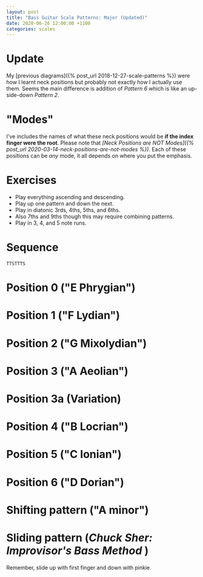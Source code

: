 ```yaml
---
layout: post
title: "Bass Guitar Scale Patterns: Major (Updated)"
date: 2020-06-26 12:00:00 +1100
categories: scales
---
```


<link rel="stylesheet" href="/assets/css/fretboard.css">

<script
  src="https://code.jquery.com/jquery-1.11.2.min.js"
  integrity="sha256-Ls0pXSlb7AYs7evhd+VLnWsZ/AqEHcXBeMZUycz/CcA="
  crossorigin="anonymous"></script>

<script type="application/javascript" src="/assets/js/fretboard.js"></script>

<script type="application/javascript">
  var bass = [{
    letter: "G",
    octave: 3
  }, {
    letter: "D",
    octave: 3
  }, {
    letter: "A",
    octave: 2
  }, {
    letter: "E",
    octave: 2
  }];

  var opts = {
    tuning: bass,
    numFrets: 18,
    isChordMode: false,
    noteClickingDisabled: true,
    noteMode: "letter"
  };
</script>

# Update

My [previous diagrams]({% post_url 2018-12-27-scale-patterns %}) were how I learnt neck positions but probably not exactly how I actually use them. Seems the main difference is addition of *Pattern 6* which is like an up-side-down *Pattern 2*.

# "Modes"

I've includes the names of what these neck positions would be **if the index finger were the root**. Please note that *[Neck Positions are NOT Modes]({% post_url 2020-03-14-neck-positions-are-not-modes %})*. Each of these positions can be *any* mode, it all depends on where you put the emphasis.

# Exercises

- Play everything ascending and descending.
- Play up one pattern and down the next.
- Play in diatonic 3rds, 4ths, 5ths, and 6ths.
- Also 7ths and 9ths though this may require combining patterns.
- Play in 3, 4, and 5 note runs.

# Sequence

`TTSTTTS`

# Position 0 ("E Phrygian")

<div id="patt0"></div>

<script type="application/javascript">
(function($) {

  $("#patt0").fretboard(opts);
  var api = $("#patt0").data('api');

  var patt0Notes = [{
    string: {
      letter: "E",
      octave: 2
    },
    notes: [{
      fret: 0,
      cssClass: "grey"
    },
    {
      fret: 1,
      cssClass: "grey"
    },
    {
      fret: 3,
      cssClass: "grey"
    }],
  },
  {
    string: {
      letter: "A",
      octave: 2
    },
    notes: [{
      fret: 0,
      cssClass: "grey"
    },
    {
      fret: 2,
      cssClass: "grey"
    },
    {
      fret: 3,
      cssClass: "blue"
    }],
  },
  {
    string: {
      letter: "D",
      octave: 3
    },
    notes: [{
      fret: 0,
      cssClass: "grey"
    },
    {
      fret: 2,
      cssClass: "grey"
    },
    {
      fret: 3,
      cssClass: "grey"
    }],
  },
  {
    string: {
      letter: "G",
      octave: 3
    },
    notes: [{
      fret: 0,
      cssClass: "grey"
    },
    {
      fret: 2,
      cssClass: "grey"
    },
    {
      fret: 4,
      cssClass: "grey"
    }],
  }];

  api.setClickedNotes(patt0Notes);
})(jQuery);
</script>


# Position 1 ("F Lydian")

<div id="patt1"></div>

<script type="application/javascript">
(function($) {

  $("#patt1").fretboard(opts);
  var api = $("#patt1").data('api');

  var patt1Notes = [{
    string: {
      letter: "E",
      octave: 2
    },
    notes: [{
      fret: 1,
      cssClass: "grey"
    },
    {
      fret: 3,
      cssClass: "grey"
    },
    {
      fret: 5,
      cssClass: "grey"
    }],
  },
  {
    string: {
      letter: "A",
      octave: 2
    },
    notes: [{
      fret: 2,
      cssClass: "grey"
    },
    {
      fret: 3,
      cssClass: "blue"
    },
    {
      fret: 5,
      cssClass: "grey"
    }],
  },
  {
    string: {
      letter: "D",
      octave: 3
    },
    notes: [{
      fret: 2,
      cssClass: "grey"
    },
    {
      fret: 3,
      cssClass: "grey"
    },
    {
      fret: 5,
      cssClass: "grey"
    }],
  },
  {
    string: {
      letter: "G",
      octave: 3
    },
    notes: [{
      fret: 2,
      cssClass: "grey"
    },
    {
      fret: 4,
      cssClass: "grey"
    },
    {
      fret: 5,
      cssClass: "blue"
    }],
  }];

  api.setClickedNotes(patt1Notes);
})(jQuery);
</script>

# Position 2 ("G Mixolydian")

<div id="patt2"></div>

<script type="application/javascript">
(function($) {

  $("#patt2").fretboard(opts);
  var api = $("#patt2").data('api');

  var patt2Notes = [{
    string: {
      letter: "E",
      octave: 2
    },
    notes: [{
      fret: 3,
      cssClass: "grey"
    },
    {
      fret: 5,
      cssClass: "grey"
    },
    {
      fret: 7,
      cssClass: "grey"
    }],
  },
  {
    string: {
      letter: "A",
      octave: 2
    },
    notes: [{
      fret: 3,
      cssClass: "blue"
    },
    {
      fret: 5,
      cssClass: "grey"
    },
    {
      fret: 7,
      cssClass: "grey"
    }],
  },
  {
    string: {
      letter: "D",
      octave: 3
    },
    notes: [{
      fret: 3,
      cssClass: "grey"
    },
    {
      fret: 5,
      cssClass: "grey"
    },
    {
      fret: 7,
      cssClass: "grey"
    }],
  },
  {
    string: {
      letter: "G",
      octave: 3
    },
    notes: [{
      fret: 4,
      cssClass: "grey"
    },
    {
      fret: 5,
      cssClass: "blue"
    },
    {
      fret: 7,
      cssClass: "grey"
    }],
  }];

  api.setClickedNotes(patt2Notes);
})(jQuery);
</script>

# Position 3 ("A Aeolian")

<div id="patt3"></div>

<script type="application/javascript">
(function($) {

  $("#patt3").fretboard(opts);
  var api = $("#patt3").data('api');

  var patt3Notes = [{
    string: {
      letter: "E",
      octave: 2
    },
    notes: [{
      fret: 5,
      cssClass: "grey"
    },
    {
      fret: 7,
      cssClass: "grey"
    },
    {
      fret: 8,
      cssClass: "blue"
    }],
  },
  {
    string: {
      letter: "A",
      octave: 2
    },
    notes: [{
      fret: 5,
      cssClass: "grey"
    },
    {
      fret: 7,
      cssClass: "grey"
    },
    {
      fret: 8,
      cssClass: "grey"
    }]
  },
  {
    string: {
      letter: "D",
      octave: 3
    },
    notes: [{
      fret: 5,
      cssClass: "grey"
    },
    {
      fret: 7,
      cssClass: "grey"
    },
    {
      fret: 9,
      cssClass: "grey"
    }]
  },
  {
    string: {
      letter: "G",
      octave: 3
    },
    notes: [{
      fret: 5,
      cssClass: "blue"
    },
    {
      fret: 7,
      cssClass: "grey"
    },
    {
      fret: 9,
      cssClass: "grey"
    }]
  }];

  api.setClickedNotes(patt3Notes);
})(jQuery);
</script>


# Position 3a (Variation)

<div id="patt3a"></div>

<script type="application/javascript">
(function($) {

  $("#patt3a").fretboard(opts);
  var api = $("#patt3a").data('api');

  var patt3aNotes = [{
    string: {
      letter: "E",
      octave: 2
    },
    notes: [{
      fret: 5,
      cssClass: "grey"
    },
    {
      fret: 7,
      cssClass: "grey"
    },
    {
      fret: 8,
      cssClass: "blue"
    }],
  },
  {
    string: {
      letter: "A",
      octave: 2
    },
    notes: [{
      fret: 5,
      cssClass: "grey"
    },
    {
      fret: 7,
      cssClass: "grey"
    },
    {
      fret: 8,
      cssClass: "grey"
    }]
  },
  {
    string: {
      letter: "D",
      octave: 3
    },
    notes: [{
      fret: 5,
      cssClass: "grey"
    },
    {
      fret: 7,
      cssClass: "grey"
    }]
  },
  {
    string: {
      letter: "G",
      octave: 3
    },
    notes: [{
      fret: 4,
      cssClass: "grey"
    },
    {
      fret: 5,
      cssClass: "blue"
    },
    {
      fret: 7,
      cssClass: "grey"
    }]
  }];

  api.setClickedNotes(patt3aNotes);
})(jQuery);
</script>

# Position 4 ("B Locrian")

<div id="patt4"></div>

<script type="application/javascript">
(function($) {

  $("#patt4").fretboard(opts);
  var api = $("#patt4").data('api');

  var patt4Notes = [{
    string: {
      letter: "E",
      octave: 2
    },
    notes: [{
      fret: 7,
      cssClass: "grey"
    },
    {
      fret: 8,
      cssClass: "blue"
    },
    {
      fret: 10,
      cssClass: "grey"
    }],
  },
  {
    string: {
      letter: "A",
      octave: 2
    },
    notes: [{
      fret: 7,
      cssClass: "grey"
    },
    {
      fret: 8,
      cssClass: "grey"
    },
    {
      fret: 10,
      cssClass: "grey"
    }],
  },
  {
    string: {
      letter: "D",
      octave: 3
    },
    notes: [{
      fret: 7,
      cssClass: "grey"
    },
    {
      fret: 9,
      cssClass: "grey"
    },
    {
      fret: 10,
      cssClass: "blue"
    }],
  },
  {
    string: {
      letter: "G",
      octave: 3
    },
    notes: [{
      fret: 7,
      cssClass: "grey"
    },
    {
      fret: 9,
      cssClass: "grey"
    },
    {
      fret: 10,
      cssClass: "grey"
    }],
  }];

  api.setClickedNotes(patt4Notes);
})(jQuery);
</script>

# Position 5 ("C Ionian")

<div id="patt5"></div>

<script type="application/javascript">
(function($) {

  $("#patt5").fretboard(opts);
  var api = $("#patt5").data('api');

  var patt5Notes = [{
    string: {
      letter: "E",
      octave: 2
    },
    notes: [{
      fret: 8,
      cssClass: "blue"
    },
    {
      fret: 10,
      cssClass: "grey"
    },
    {
      fret: 12,
      cssClass: "grey"
    }],
  },
  {
    string: {
      letter: "A",
      octave: 2
    },
    notes: [{
      fret: 8,
      cssClass: "grey"
    },
    {
      fret: 10,
      cssClass: "grey"
    },
    {
      fret: 12,
      cssClass: "grey"
    }],
  },
  {
    string: {
      letter: "D",
      octave: 3
    },
    notes: [{
      fret: 9,
      cssClass: "grey"
    },
    {
      fret: 10,
      cssClass: "blue"
    },
    {
      fret: 12,
      cssClass: "grey"
    }],
  },
  {
    string: {
      letter: "G",
      octave: 3
    },
    notes: [{
      fret: 9,
      cssClass: "grey"
    },
    {
      fret: 10,
      cssClass: "grey"
    },
    {
      fret: 12,
      cssClass: "grey"
    }],
  }];

  api.setClickedNotes(patt5Notes);
})(jQuery);
</script>


# Position 6 ("D Dorian")

<div id="patt6"></div>

<script type="application/javascript">
(function($) {

  $("#patt6").fretboard(opts);
  var api = $("#patt6").data('api');

  var patt6Notes = [{
    string: {
      letter: "E",
      octave: 2
    },
    notes: [
    {
      fret: 10,
      cssClass: "grey"
    },
    {
      fret: 12,
      cssClass: "grey"
    },
    {
      fret: 13,
      cssClass: "grey"
    }],
  },
  {
    string: {
      letter: "A",
      octave: 2
    },
    notes: [
    {
      fret: 10,
      cssClass: "grey"
    },
    {
      fret: 12,
      cssClass: "grey"
    },
    {
      fret: 14,
      cssClass: "grey"
    }],
  },
  {
    string: {
      letter: "D",
      octave: 3
    },
    notes: [
    {
      fret: 10,
      cssClass: "blue"
    },
    {
      fret: 12,
      cssClass: "grey"
    },
    {
      fret: 14,
      cssClass: "grey"
    }],
  },
  {
    string: {
      letter: "G",
      octave: 3
    },
    notes: [{
      fret: 10,
      cssClass: "grey"
    },
    {
      fret: 12,
      cssClass: "grey"
    },
    {
      fret: 14,
      cssClass: "grey"
    }],
  }];

  api.setClickedNotes(patt6Notes);
})(jQuery);
</script>

# Shifting pattern ("A minor")

<div id="pattSlideMinor"></div>

<script type="application/javascript">
(function($) {

  $("#pattSlideMinor").fretboard(opts);
  var api = $("#pattSlideMinor").data('api');

  var pattSlideMinorNotes = [{
    string: {
      letter: "E",
      octave: 2
    },
    notes: [{
      fret: 5,
      cssClass: "grey"
    },
    {
      fret: 7,
      cssClass: "grey"
    },
    {
      fret: 8,
      cssClass: "blue"
    }],
  },
  {
    string: {
      letter: "A",
      octave: 2
    },
    notes: [{
      fret: 5,
      cssClass: "grey"
    },
    {
      fret: 7,
      cssClass: "grey"
    },
    {
      fret: 8,
      cssClass: "grey"
    }]
  },
  {
    string: {
      letter: "D",
      octave: 3
    },
    notes: [{
      fret: 7,
      cssClass: "grey"
    },
    {
      fret: 9,
      cssClass: "grey"
    },
    {
      fret: 10,
      cssClass: "blue"
    }]
  },
  {
    string: {
      letter: "G",
      octave: 3
    },
    notes: [{
      fret: 7,
      cssClass: "grey"
    },
    {
      fret: 9,
      cssClass: "grey"
    },
    {
      fret: 10,
      cssClass: "grey"
    }]
  }];

  api.setClickedNotes(pattSlideMinorNotes);
})(jQuery);
</script>

# Sliding pattern (_Chuck Sher: Improvisor's Bass Method_ )

Remember, slide up with first finger and down with pinkie.

<div id="pattSlide"></div>

<script type="application/javascript">
(function($) {

  $("#pattSlide").fretboard(opts);
  var api = $("#pattSlide").data('api');

  var pattSlideNotes = [{
    string: {
      letter: "E",
      octave: 2
    },
    notes: [{
      fret: 8,
      cssClass: "blue"
    },
    {
      fret: 10,
      cssClass: "grey"
    },
    {
      fret: 12,
      cssClass: "grey"
    }
    ,
    {
      fret: 13,
      cssClass: "grey"
    }],
  },
  {
    string: {
      letter: "A",
      octave: 2
    },
    notes: [{
      fret: 10,
      cssClass: "grey"
    },
    {
      fret: 12,
      cssClass: "grey"
    },
    {
      fret: 14,
      cssClass: "grey"
    },
    {
      fret: 15,
      cssClass: "blue"
    }],
  },
  {
    string: {
      letter: "D",
      octave: 3
    },
    notes: [{
      fret: 12,
      cssClass: "grey"
    },
    {
      fret: 14,
      cssClass: "grey"
    },
    {
      fret: 15,
      cssClass: "grey"
    },
    {
      fret: 17,
      cssClass: "grey"
    }],
  },
  {
    string: {
      letter: "G",
      octave: 3
    },
    notes: [{
      fret: 14,
      cssClass: "grey"
    },
    {
      fret: 16,
      cssClass: "grey"
    },
    {
      fret: 17,
      cssClass: "blue"
    }],
  }];

  api.setClickedNotes(pattSlideNotes);
})(jQuery);
</script>
